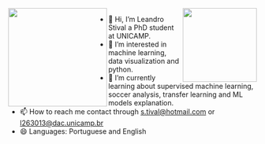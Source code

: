 <img align="right" height="150" src="https://media.giphy.com/media/NHUONhmbo448/giphy.gif"/>
<img align="left" height="200" src="https://media.giphy.com/media/ao9DUiTKH60XS/giphy.gif"/>


- 👋 Hi, I’m Leandro Stival a PhD student at UNICAMP.
- 👀 I’m interested in machine learning, data visualization and python.
- 🌱 I’m currently learning about supervised machine learning, soccer analysis, transfer learning and ML models explanation.
- 📫 How to reach me contact through  s.tival@hotmail.com or l263013@dac.unicamp.br
- 😄 Languages: Portuguese and English

<!--
**lstival/lstival** is a ✨ _special_ ✨ repository because its `README.md` (this file) appears on your GitHub profile.

Here are some ideas to get you started:
### Hi there 👋

-->
